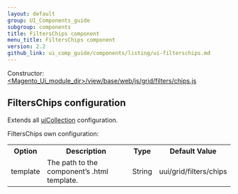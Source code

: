 ```yaml
---
layout: default
group: UI_Components_guide
subgroup: components
title: FiltersChips component
menu_title: FiltersChips component
version: 2.2
github_link: ui_comp_guide/components/listing/ui-filtersсhips.md
---
```


Constructor: [<Magento_Ui_module_dir>/view/base/web/js/grid/filters/chips.js]({{site.mage2200url}}app/code/Magento/Ui/view/base/web/js/grid/filters/chips.js)

## FiltersChips configuration

Extends all [uiCollection]({{page.baseurl}}ui_comp_guide/concepts/ui_comp_uicollection_concept.html) configuration.

FiltersChips own configuration:

<table>
  <tr>
    <th>Option</th>
    <th>Description</th>
    <th>Type</th>
    <th>Default Value</th>
  </tr>
 
  <tr>
    <td>template</td>
    <td>The path to the component’s .html template.</td>
    <td>String</td>
    <td>uui/grid/filters/chips</td>
  </tr>

</table>